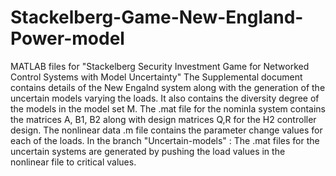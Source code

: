 # Stackelberg-Game-New-England-Power-model
MATLAB files for "Stackelberg Security Investment Game for Networked Control Systems with Model Uncertainty"
The Supplemental document contains details of the New Engalnd system along with the generation of the uncertain models varying the loads. It also contains the diversity degree of the models in the model set M. 
The .mat file for the nominla system contains the matrices A, B1, B2 along with design matrices Q,R for the H2 controller design.
The nonlinear data .m file contains the parameter change values for each of the loads.
In the branch "Uncertain-models"  : The .mat files for the uncertain systems are generated by pushing the load values in the nonlinear file to critical values. 
